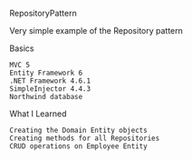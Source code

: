 RepositoryPattern

Very simple example of the Repository pattern

Basics

	MVC 5
	Entity Framework 6
	.NET Framework 4.6.1
	SimpleInjector 4.4.3 
	Northwind database
	
What I Learned

    Creating the Domain Entity objects
	Creating methods for all Repositories
	CRUD operations on Employee Entity

